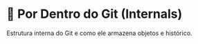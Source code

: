 # 🔎 Por Dentro do Git (Internals)

Estrutura interna do Git e como ele armazena objetos e histórico.
